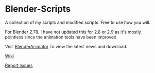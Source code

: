 # Blender-Scripts
A collection of my scripts and modified scripts. Free to use how you will.

For Blender 2.78.
I have not updated this for 2.8 or 2.9 as it's mostly pointless since the animation tools have been improved.

Visit [BlenderAnimator](http://blenderanimator.com) To view the latest news and download.

[Wiki](https://github.com/thedaemon/Blender-Scripts/wiki)

[Report Issues](https://github.com/thedaemon/Blender-Scripts/issues)
